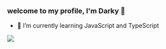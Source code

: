 ### welcome to my profile, I'm Darky 👋

- 🌱 I’m currently learning JavaScript and TypeScript


<img src="https://github-readme-stats.vercel.app/api?username=Darky-tech&&show_icons=true&title_color=ffffff&icon_color=bb2acf&text_color=daf7dc&bg_color=151515">
